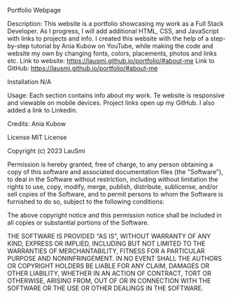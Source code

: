 Portfolio Webpage

Description:
This website is a portfolio showcasing my work as a Full Stack Developer. As I progress, I will add additional HTML, CSS, and JavaScript with links to projects and info.  I created this website with the help of a step-by-step tutorial by Ania Kubow on YouTube, while making the code and website my own by changing fonts, colors, placements, photos and links etc.   Link to website: https://lausmi.github.io/portfolio/#about-me   Link to GitHub: https://lausmi.github.io/portfolio/#about-me

Installation
N/A

Usage:
Each section contains info about my work. Te website is responsive and viewable on mobile devices. Project links open up my GitHub. I also added a link to Linkedin. 

Credits:
Ania Kubow

License
MIT License

Copyright (c) 2023 LauSmi

Permission is hereby granted, free of charge, to any person obtaining a copy of this software and associated documentation files (the "Software"), to deal in the Software without restriction, including without limitation the rights to use, copy, modify, merge, publish, distribute, sublicense, and/or sell copies of the Software, and to permit persons to whom the Software is furnished to do so, subject to the following conditions:

The above copyright notice and this permission notice shall be included in all copies or substantial portions of the Software.

THE SOFTWARE IS PROVIDED "AS IS", WITHOUT WARRANTY OF ANY KIND, EXPRESS OR IMPLIED, INCLUDING BUT NOT LIMITED TO THE WARRANTIES OF MERCHANTABILITY, FITNESS FOR A PARTICULAR PURPOSE AND NONINFRINGEMENT. IN NO EVENT SHALL THE AUTHORS OR COPYRIGHT HOLDERS BE LIABLE FOR ANY CLAIM, DAMAGES OR OTHER LIABILITY, WHETHER IN AN ACTION OF CONTRACT, TORT OR OTHERWISE, ARISING FROM, OUT OF OR IN CONNECTION WITH THE SOFTWARE OR THE USE OR OTHER DEALINGS IN THE SOFTWARE.